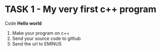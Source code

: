 # TASK 1 - My very first c++ program
Code **Hello world** 

1. Make your program on c++
2. Send your source code to github
3. Send the url to EMINUS